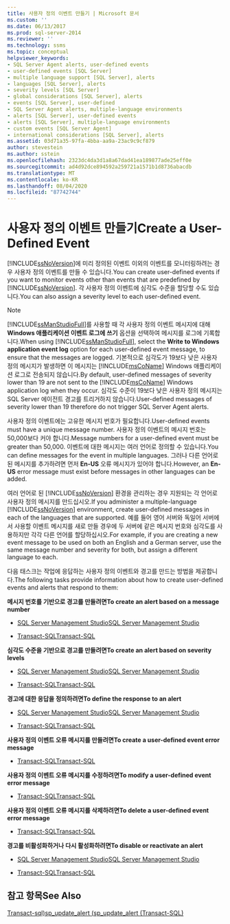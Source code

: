 ```yaml
---
title: 사용자 정의 이벤트 만들기 | Microsoft 문서
ms.custom: ''
ms.date: 06/13/2017
ms.prod: sql-server-2014
ms.reviewer: ''
ms.technology: ssms
ms.topic: conceptual
helpviewer_keywords:
- SQL Server Agent alerts, user-defined events
- user-defined events [SQL Server]
- multiple language support [SQL Server], alerts
- languages [SQL Server], alerts
- severity levels [SQL Server]
- global considerations [SQL Server], alerts
- events [SQL Server], user-defined
- SQL Server Agent alerts, multiple-language environments
- alerts [SQL Server], user-defined events
- alerts [SQL Server], multiple-language environments
- custom events [SQL Server Agent]
- international considerations [SQL Server], alerts
ms.assetid: 03d71a35-97fa-4bba-aa9a-23ac9c9cf879
author: stevestein
ms.author: sstein
ms.openlocfilehash: 2323dc4da3d1a8a67dad41ea189877ade25eff0e
ms.sourcegitcommit: ad4d92dce894592a259721a1571b1d8736abacdb
ms.translationtype: MT
ms.contentlocale: ko-KR
ms.lasthandoff: 08/04/2020
ms.locfileid: "87742744"
---
```

# <a name="create-a-user-defined-event"></a><span data-ttu-id="457fb-102">사용자 정의 이벤트 만들기</span><span class="sxs-lookup"><span data-stu-id="457fb-102">Create a User-Defined Event</span></span>
  <span data-ttu-id="457fb-103">[!INCLUDE[ssNoVersion](../../includes/ssnoversion-md.md)]에 미리 정의된 이벤트 이외의 이벤트를 모니터링하려는 경우 사용자 정의 이벤트를 만들 수 있습니다.</span><span class="sxs-lookup"><span data-stu-id="457fb-103">You can create user-defined events if you want to monitor events other than events that are predefined by [!INCLUDE[ssNoVersion](../../includes/ssnoversion-md.md)].</span></span> <span data-ttu-id="457fb-104">각 사용자 정의 이벤트에 심각도 수준을 할당할 수도 있습니다.</span><span class="sxs-lookup"><span data-stu-id="457fb-104">You can also assign a severity level to each user-defined event.</span></span>  
  
> [!NOTE]  
>  <span data-ttu-id="457fb-105">[!INCLUDE[ssManStudioFull](../../includes/ssmanstudiofull-md.md)]를 사용할 때 각 사용자 정의 이벤트 메시지에 대해 **Windows 애플리케이션 이벤트 로그에 쓰기** 옵션을 선택하여 메시지를 로그에 기록합니다.</span><span class="sxs-lookup"><span data-stu-id="457fb-105">When using [!INCLUDE[ssManStudioFull](../../includes/ssmanstudiofull-md.md)], select the **Write to Windows application event log** option for each user-defined event message, to ensure that the messages are logged.</span></span> <span data-ttu-id="457fb-106">기본적으로 심각도가 19보다 낮은 사용자 정의 메시지가 발생하면 이 메시지는 [!INCLUDE[msCoName](../../includes/msconame-md.md)] Windows 애플리케이션 로그로 전송되지 않습니다.</span><span class="sxs-lookup"><span data-stu-id="457fb-106">By default, user-defined messages of severity lower than 19 are not sent to the [!INCLUDE[msCoName](../../includes/msconame-md.md)] Windows application log when they occur.</span></span> <span data-ttu-id="457fb-107">심각도 수준이 19보다 낮은 사용자 정의 메시지는 SQL Server 에이전트 경고를 트리거하지 않습니다.</span><span class="sxs-lookup"><span data-stu-id="457fb-107">User-defined messages of severity lower than 19 therefore do not trigger SQL Server Agent alerts.</span></span>  
  
 <span data-ttu-id="457fb-108">사용자 정의 이벤트에는 고유한 메시지 번호가 필요합니다.</span><span class="sxs-lookup"><span data-stu-id="457fb-108">User-defined events must have a unique message number.</span></span> <span data-ttu-id="457fb-109">사용자 정의 이벤트의 메시지 번호는 50,000보다 커야 합니다.</span><span class="sxs-lookup"><span data-stu-id="457fb-109">Message numbers for a user-defined event must be greater than 50,000.</span></span> <span data-ttu-id="457fb-110">이벤트에 대한 메시지는 여러 언어로 정의할 수 있습니다.</span><span class="sxs-lookup"><span data-stu-id="457fb-110">You can define messages for the event in multiple languages.</span></span> <span data-ttu-id="457fb-111">그러나 다른 언어로 된 메시지를 추가하려면 먼저 **En-US** 오류 메시지가 있어야 합니다.</span><span class="sxs-lookup"><span data-stu-id="457fb-111">However, an **En-US** error message must exist before messages in other languages can be added.</span></span>  
  
 <span data-ttu-id="457fb-112">여러 언어로 된 [!INCLUDE[ssNoVersion](../../includes/ssnoversion-md.md)] 환경을 관리하는 경우 지원되는 각 언어로 사용자 정의 메시지를 만드십시오.</span><span class="sxs-lookup"><span data-stu-id="457fb-112">If you administer a multiple-language [!INCLUDE[ssNoVersion](../../includes/ssnoversion-md.md)] environment, create user-defined messages in each of the languages that are supported.</span></span> <span data-ttu-id="457fb-113">예를 들어 영어 서버와 독일어 서버에서 사용할 이벤트 메시지를 새로 만들 경우에 두 서버에 같은 메시지 번호와 심각도를 사용하지만 각각 다른 언어를 할당하십시오.</span><span class="sxs-lookup"><span data-stu-id="457fb-113">For example, if you are creating a new event message to be used on both an English and a German server, use the same message number and severity for both, but assign a different language to each.</span></span>  
  
 <span data-ttu-id="457fb-114">다음 태스크는 작업에 응답하는 사용자 정의 이벤트와 경고를 만드는 방법을 제공합니다.</span><span class="sxs-lookup"><span data-stu-id="457fb-114">The following tasks provide information about how to create user-defined events and alerts that respond to them:</span></span>  
  
 <span data-ttu-id="457fb-115">**메시지 번호를 기반으로 경고를 만들려면**</span><span class="sxs-lookup"><span data-stu-id="457fb-115">**To create an alert based on a message number**</span></span>  
  
-   [<span data-ttu-id="457fb-116">SQL Server Management Studio</span><span class="sxs-lookup"><span data-stu-id="457fb-116">SQL Server Management Studio</span></span>](create-an-alert-using-an-error-number.md)  
  
-   [<span data-ttu-id="457fb-117">Transact-SQL</span><span class="sxs-lookup"><span data-stu-id="457fb-117">Transact-SQL</span></span>](/sql/relational-databases/system-stored-procedures/sp-add-alert-transact-sql)  
  
 <span data-ttu-id="457fb-118">**심각도 수준을 기반으로 경고를 만들려면**</span><span class="sxs-lookup"><span data-stu-id="457fb-118">**To create an alert based on severity levels**</span></span>  
  
-   [<span data-ttu-id="457fb-119">SQL Server Management Studio</span><span class="sxs-lookup"><span data-stu-id="457fb-119">SQL Server Management Studio</span></span>](create-an-alert-using-severity-level.md)  
  
-   [<span data-ttu-id="457fb-120">Transact-SQL</span><span class="sxs-lookup"><span data-stu-id="457fb-120">Transact-SQL</span></span>](/sql/relational-databases/system-stored-procedures/sp-add-alert-transact-sql)  
  
 <span data-ttu-id="457fb-121">**경고에 대한 응답을 정의하려면**</span><span class="sxs-lookup"><span data-stu-id="457fb-121">**To define the response to an alert**</span></span>  
  
-   [<span data-ttu-id="457fb-122">SQL Server Management Studio</span><span class="sxs-lookup"><span data-stu-id="457fb-122">SQL Server Management Studio</span></span>](../sql-server-management-studio-ssms.md)  
  
-   [<span data-ttu-id="457fb-123">Transact-SQL</span><span class="sxs-lookup"><span data-stu-id="457fb-123">Transact-SQL</span></span>](/sql/relational-databases/system-stored-procedures/sp-add-notification-transact-sql)  
  
 <span data-ttu-id="457fb-124">**사용자 정의 이벤트 오류 메시지를 만들려면**</span><span class="sxs-lookup"><span data-stu-id="457fb-124">**To create a user-defined event error message**</span></span>  
  
-   [<span data-ttu-id="457fb-125">Transact-SQL</span><span class="sxs-lookup"><span data-stu-id="457fb-125">Transact-SQL</span></span>](/sql/relational-databases/system-stored-procedures/sp-addmessage-transact-sql)  
  
 <span data-ttu-id="457fb-126">**사용자 정의 이벤트 오류 메시지를 수정하려면**</span><span class="sxs-lookup"><span data-stu-id="457fb-126">**To modify a user-defined event error message**</span></span>  
  
-   [<span data-ttu-id="457fb-127">Transact-SQL</span><span class="sxs-lookup"><span data-stu-id="457fb-127">Transact-SQL</span></span>](/sql/relational-databases/system-stored-procedures/sp-altermessage-transact-sql)  
  
 <span data-ttu-id="457fb-128">**사용자 정의 이벤트 오류 메시지를 삭제하려면**</span><span class="sxs-lookup"><span data-stu-id="457fb-128">**To delete a user-defined event error message**</span></span>  
  
-   [<span data-ttu-id="457fb-129">Transact-SQL</span><span class="sxs-lookup"><span data-stu-id="457fb-129">Transact-SQL</span></span>](/sql/relational-databases/system-stored-procedures/sp-dropmessage-transact-sql)  
  
 <span data-ttu-id="457fb-130">**경고를 비활성화하거나 다시 활성화하려면**</span><span class="sxs-lookup"><span data-stu-id="457fb-130">**To disable or reactivate an alert**</span></span>  
  
-   [<span data-ttu-id="457fb-131">SQL Server Management Studio</span><span class="sxs-lookup"><span data-stu-id="457fb-131">SQL Server Management Studio</span></span>](disable-or-reactivate-an-alert.md)  
  
-   [<span data-ttu-id="457fb-132">Transact-SQL</span><span class="sxs-lookup"><span data-stu-id="457fb-132">Transact-SQL</span></span>](/sql/relational-databases/system-stored-procedures/sp-update-alert-transact-sql)  
  
## <a name="see-also"></a><span data-ttu-id="457fb-133">참고 항목</span><span class="sxs-lookup"><span data-stu-id="457fb-133">See Also</span></span>  
 [<span data-ttu-id="457fb-134">Transact-sql&#41;sp_update_alert &#40;</span><span class="sxs-lookup"><span data-stu-id="457fb-134">sp_update_alert &#40;Transact-SQL&#41;</span></span>](/sql/relational-databases/system-stored-procedures/sp-update-alert-transact-sql)  
  
  
